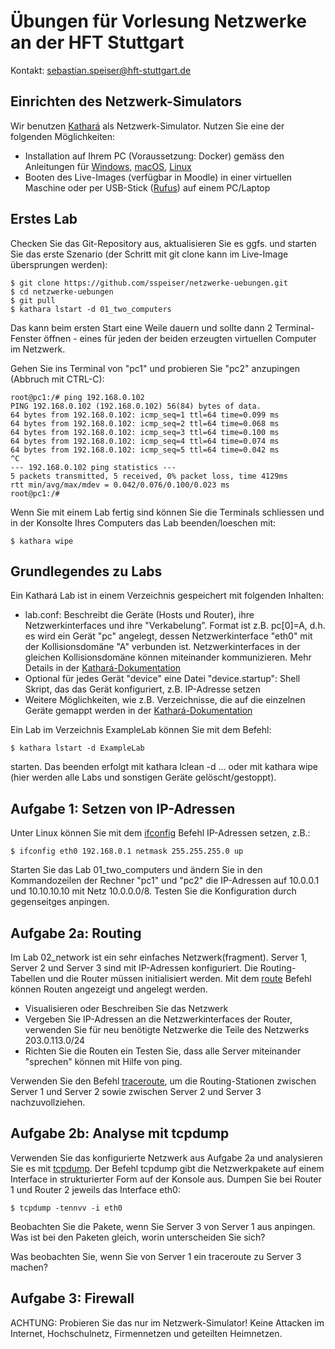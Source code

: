 # Übungen für Vorlesung Netzwerke an der HFT Stuttgart

Kontakt: sebastian.speiser@hft-stuttgart.de

## Einrichten des Netzwerk-Simulators

Wir benutzen [Kathará](https://www.kathara.org/) als Netzwerk-Simulator.
Nutzen Sie eine der folgenden Möglichkeiten:
- Installation auf Ihrem PC (Voraussetzung: Docker) gemäss den Anleitungen für [Windows](https://github.com/KatharaFramework/Kathara/wiki/Windows), [macOS](https://github.com/KatharaFramework/Kathara/wiki/Macos), [Linux](https://github.com/KatharaFramework/Kathara/wiki/Linux)
- Booten des Live-Images (verfügbar in Moodle) in einer virtuellen Maschine oder per USB-Stick ([Rufus](https://rufus.ie)) auf einem PC/Laptop 

## Erstes Lab

Checken Sie das Git-Repository aus, aktualisieren Sie es ggfs. und starten Sie das erste Szenario (der Schritt mit git clone kann im Live-Image übersprungen werden):
```
$ git clone https://github.com/sspeiser/netzwerke-uebungen.git
$ cd netzwerke-uebungen
$ git pull
$ kathara lstart -d 01_two_computers
```
Das kann beim ersten Start eine Weile dauern und sollte dann 2 Terminal-Fenster öffnen - eines für jeden der beiden erzeugten virtuellen Computer im Netzwerk.

Gehen Sie ins Terminal von "pc1" und probieren Sie "pc2" anzupingen (Abbruch mit CTRL-C):
```
root@pc1:/# ping 192.168.0.102
PING 192.168.0.102 (192.168.0.102) 56(84) bytes of data.
64 bytes from 192.168.0.102: icmp_seq=1 ttl=64 time=0.099 ms
64 bytes from 192.168.0.102: icmp_seq=2 ttl=64 time=0.068 ms
64 bytes from 192.168.0.102: icmp_seq=3 ttl=64 time=0.100 ms
64 bytes from 192.168.0.102: icmp_seq=4 ttl=64 time=0.074 ms
64 bytes from 192.168.0.102: icmp_seq=5 ttl=64 time=0.042 ms
^C
--- 192.168.0.102 ping statistics ---
5 packets transmitted, 5 received, 0% packet loss, time 4129ms
rtt min/avg/max/mdev = 0.042/0.076/0.100/0.023 ms
root@pc1:/# 
```

Wenn Sie mit einem Lab fertig sind können Sie die Terminals schliessen und in der Konsolte Ihres Computers das Lab beenden/loeschen mit:
```
$ kathara wipe
```

## Grundlegendes zu Labs

Ein Kathará Lab ist in einem Verzeichnis gespeichert mit folgenden Inhalten:
- lab.conf: Beschreibt die Geräte (Hosts und Router), ihre Netzwerkinterfaces und ihre "Verkabelung". Format ist z.B. pc[0]=A, d.h. es wird ein Gerät "pc" angelegt, dessen Netzwerkinterface "eth0" mit der Kollisionsdomäne "A" verbunden ist. Netzwerkinterfaces in der gleichen Kollisionsdomäne können miteinander kommunizieren. Mehr Details in der [Kathará-Dokumentation](https://www.kathara.org/man-pages/kathara-lab.conf.5.html)
- Optional für jedes Gerät "device" eine Datei "device.startup": Shell Skript, das das Gerät konfiguriert, z.B. IP-Adresse setzen
- Weitere Möglichkeiten, wie z.B. Verzeichnisse, die auf die einzelnen Geräte gemappt werden in der [Kathará-Dokumentation](https://www.kathara.org/man-pages/kathara-lab-dirs.7.html)

Ein Lab im Verzeichnis ExampleLab können Sie mit dem Befehl: 
```
$ kathara lstart -d ExampleLab
```
starten. Das beenden erfolgt mit kathara lclean -d ... oder mit kathara wipe (hier werden alle Labs und sonstigen Geräte gelöscht/gestoppt).

## Aufgabe 1: Setzen von IP-Adressen

Unter Linux können Sie mit dem [ifconfig](https://linux.die.net/man/8/ifconfig) Befehl IP-Adressen setzen, z.B.:
```
$ ifconfig eth0 192.168.0.1 netmask 255.255.255.0 up
```
Starten Sie das Lab 01_two_computers und ändern Sie in den Kommandozeilen der Rechner "pc1" und "pc2" die IP-Adressen auf 10.0.0.1 und 10.10.10.10 mit Netz 10.0.0.0/8. 
Testen Sie die Konfiguration durch gegenseitges anpingen.

## Aufgabe 2a: Routing

Im Lab 02_network ist ein sehr einfaches Netzwerk(fragment). Server 1, Server 2 und Server 3 sind mit IP-Adressen konfiguriert. Die Routing-Tabellen und die Router müssen initialisiert werden.
Mit dem [route](https://linux.die.net/man/8/route) Befehl können Routen angezeigt und angelegt werden.
- Visualisieren oder Beschreiben Sie das Netzwerk
- Vergeben Sie IP-Adressen an die Netzwerkinterfaces der Router, verwenden Sie für neu benötigte Netzwerke die Teile des Netzwerks 203.0.113.0/24
- Richten Sie die Routen ein
Testen Sie, dass alle Server miteinander "sprechen" können mit Hilfe von ping.

Verwenden Sie den Befehl [traceroute](https://linux.die.net/man/8/traceroute), um die Routing-Stationen zwischen Server 1 und Server 2 sowie zwischen Server 2 und Server 3 nachzuvollziehen.

## Aufgabe 2b: Analyse mit tcpdump

Verwenden Sie das konfigurierte Netzwerk aus Aufgabe 2a und analysieren Sie es mit [tcpdump](https://linux.die.net/man/8/tcpdump).
Der Befehl tcpdump gibt die Netzwerkpakete auf einem Interface in strukturierter Form auf der Konsole aus. Dumpen Sie bei Router 1 und Router 2 jeweils das Interface eth0:
```
$ tcpdump -tennvv -i eth0
```
Beobachten Sie die Pakete, wenn Sie Server 3 von Server 1 aus anpingen.
Was ist bei den Paketen gleich, worin unterscheiden Sie sich?

Was beobachten Sie, wenn Sie von Server 1 ein traceroute zu Server 3 machen?

## Aufgabe 3: Firewall

ACHTUNG: Probieren Sie das nur im Netzwerk-Simulator! Keine Attacken im Internet, Hochschulnetz, Firmennetzen und geteilten Heimnetzen.



